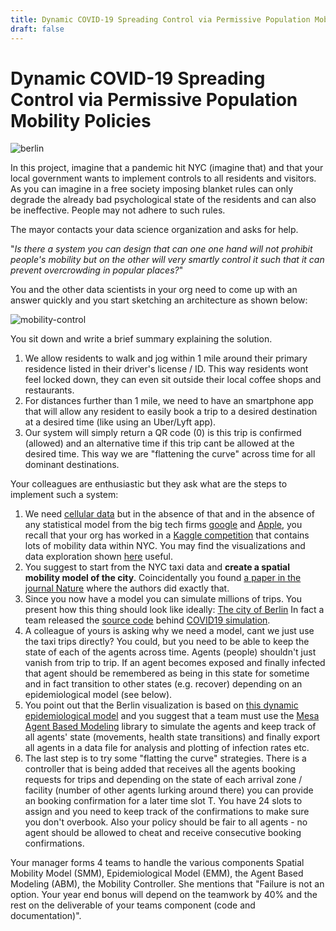 ```yaml
---
title: Dynamic COVID-19 Spreading Control via Permissive Population Mobility Policies
draft: false
---
```


# Dynamic COVID-19 Spreading Control via Permissive Population Mobility Policies

![berlin](images/berlin.png#center)

In this project, imagine that a pandemic hit NYC (imagine that) and that your local government wants to implement controls to all residents and visitors. As you can imagine in a free society imposing blanket rules can only degrade the already bad psychological state of the residents and can also be ineffective. People may not adhere to such rules. 

The mayor contacts your data science organization and asks for help. 

"_Is there a system you can design that can one one hand will not prohibit people's mobility but on the other will very smartly control it such that it can prevent overcrowding in popular places?_"  

You and the other data scientists in your org need to come up with an answer quickly and you start sketching an architecture as shown below:

![mobility-control](images/mobility-control.png#center)

You sit down and write a brief summary explaining the solution. 

1. We allow residents to walk and jog within 1 mile around their primary residence listed in their driver's license / ID.  This way residents wont feel locked down, they can even sit outside their local coffee shops and restaurants. 
2. For distances further than 1 mile, we need to have an smartphone app that will allow any resident to easily book a trip to a desired destination at a desired time  (like using an Uber/Lyft app).
3. Our system will simply return a QR code (0) is this trip is confirmed (allowed) and an alternative time if this trip cant be allowed at the desired time. This way we are "flattening the curve" across time for all dominant destinations. 

Your colleagues are enthusiastic but they ask what are the steps to implement such a system:

1.  We need [cellular data](https://www.nytimes.com/interactive/2019/12/19/opinion/location-tracking-cell-phone.html) but in the absence of that and in the absence of any statistical model from the big tech firms [google](https://www.google.com/covid19/mobility/) and [Apple](https://www.apple.com/covid19/mobility), you recall that your org has worked in a [Kaggle competition](https://www.kaggle.com/c/new-york-city-taxi-fare-prediction/overview) that contains lots of mobility data within NYC. You may find the visualizations and data exploration shown [here](https://toddwschneider.com/posts/analyzing-1-1-billion-nyc-taxi-and-uber-trips-with-a-vengeance/) useful.
2.  You suggest to start from the NYC taxi data and **create a spatial mobility model of the city**. Coincidentally you found [a paper in the journal Nature](https://www.nature.com/articles/s41598-020-60875-w.pdf) where the authors did exactly that. 
3. Since you now have a model you can simulate millions of trips. You present how this thing should look like ideally: [The city of Berlin](https://covid-sim.info/v3?day=10) In fact a team released the [source code](https://github.com/matsim-org/matsim-episim) behind [COVID19 simulation](https://covid-sim.info/). 
4. A colleague of yours is asking why we need a model, cant we just use the taxi trips directly? You could, but you need to be able to keep the state of each of the agents across time. Agents (people) shouldn't just vanish from trip to trip. If an agent becomes exposed and finally infected that agent should be remembered as being in this state for sometime and in fact transition to other states (e.g. recover) depending on an epidemiological model (see below). 
5. You point out that the Berlin visualization is based on [this dynamic epidemiological model](https://www.medrxiv.org/content/10.1101/2020.03.27.20045302v1.full.pdf) and you suggest that a team must use the [Mesa Agent Based Modeling](https://github.com/projectmesa/mesa) library to simulate the agents and keep track of all agents' state (movements, health state transitions) and finally export all agents in a data file for analysis and plotting of infection rates etc. 
6. The last step is to try some "flatting the curve" strategies. There is a controller that is being added that receives all the agents booking requests for trips and depending on the state of each arrival zone / facility (number of other agents lurking around there) you can provide an booking confirmation for a later time slot T. You have 24 slots to assign and you need to keep track of the confirmations to make sure you don't overbook. Also your policy should be fair to all agents - no agent should be allowed to cheat and receive consecutive booking confirmations.  

Your manager forms 4 teams to handle the various components Spatial Mobility Model (SMM), Epidemiological Model (EMM), the Agent Based Modeling (ABM), the Mobility Controller. She mentions that "Failure is not an option. Your year end bonus will depend on the teamwork by 40% and the rest on the deliverable of your teams component (code and documentation)". 
